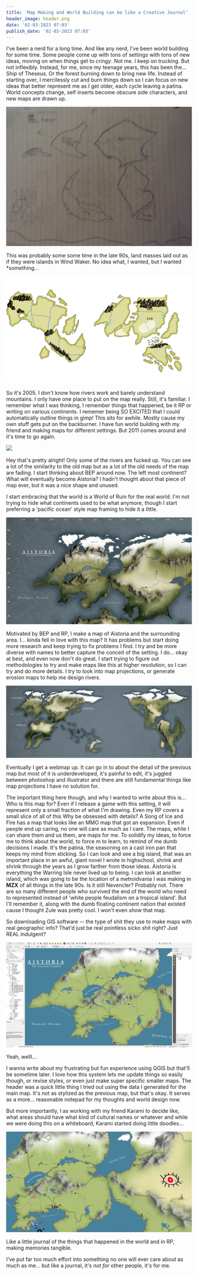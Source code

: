 ```yaml
---
title: 'Map Making and World Building can be like a Creative Journal'
header_image: header.png
date: '02-03-2023 07:03'
publish_date: '02-03-2023 07:03'
---
```


I've been a nerd for a long time. And like any nerd, I've been world building for some time. Some people come up with tons of settings with tons of new ideas, moving on when things get to *cringy*. Not me. I keep on trucking. But not inflexibly. Instead, for me, since my teenage years, this has been the... Ship of Theseus. Or the forest burning down to bring new life. Instead of starting over, I mercilessly cut and burn things down so I can focus on new ideas that better represent me as I get older, each cycle leaving a patina. World concepts change, self inserts become obscure side characters, and new maps are drawn up.

![](oldestmap.jpg)

This was probably some some time in the late 90s, land masses laid out as if they were islands in Wind Waker. No idea what, I wanted, but I wanted *something...

![](map2005.gif)

So it's 2005. I don't know how rivers work and barely understand mountains. I only have one place to put on the map really. Still, it's familiar. I remember what I was thinking, I remember things that happened, be it RP or writing on various continents. I rememer being SO EXCITED that I could automatically outline things in gimp! This sits for awhile. Mostly cause my own stuff gets put on the backburner. I have fun world building with my friend and making maps for different settings. But 2011 comes around and it's time to go again.

![](https://staging.cohostcdn.org/attachment/f10cda74-903f-479f-941d-4ae4764c2890/earlymap4.png)

Hey that's pretty alright! Only some of the rivers are fucked up. You can see a lot of the similarity to the old map  but as a lot of the old needs of the map are fading. I start thinking about BEP around now. The left most continent? What will eventually become Aistoria? I hadn't thought about that piece of map ever, but it was a nice shape and unused.

I start embracing that the world is a World of Ruin for the real world. I'm not trying to hide what continents used to be what anymore, though I start preferring a 'pacific ocean' style map framing to hide it a little.

![](BERPmap(2015).jpg)

Motivated by BEP and RP, I make a map of Aistoria and the surrounding area. I... kinda fell in love with this map? It has problems but start doing more research and keep trying to fix problems I find. I try and be more diverse with names to better capture the conceit of the setting. I do... okay at best, and even now don't do great. I start trying to figure out methodologies to try and make maps like this at higher resolution, so I can try and do more details. I try to look into map projections, or generate erosion maps to help me design rivers.

![](2015mapfar.png)

Eventually I get a webmap up. It can go in to about the detail of the previous map but most of it is underdeveloped, it's painful to edit, it's juggled between photoshop and illustrator and there are still fundamental things like map projections I have no solution for.

The important thing here though, and why I wanted to write about this is... Who is this map for? Even if I release a game with this setting, it will represent only a small fraction of what I'm drawing. Even my RP covers a small slice of all of this Why be obsessed with details? A Song of Ice and Fire has a map that looks like an MMO map that got an expansion. Even if people end up caring, no one will care as much as I care. The maps, while I can share them and us them, are maps for me. To solidify my ideas, to force me to think about the world, to force m to learn, to remind of me dumb decisions I made. It's the patina, the seasoning on a cast iron pan that keeps my mind from sticking. So I can look and see a big island, that was an important place in an awful, giant novel I wrote in highschool, shrink and shrink through the years as I grow farther from those ideas. Aistoria is everything the Warring Isle never lived up to being. I can look at another island, which was going to be the location of a metroidvania I was making in **MZX** of all things in the late 90s. Is it still Nevencler? Probably not. There are so many different people who survived the end of the world who need to represented instead of 'white people feudalism on a tropical island'. But I'll remember it, along with the dumb floating continent nation that existed cause I thought Zule was pretty cool. I won't even *show* that map.

So downloading GIS software -- the type of shit they use to make maps with real geographic info? That'd just be real pointless sicko shit right? Just REAL indulgent? 

![](qgis.png)

Yeah, welll...

I wanna write about my frustrating but fun experience using QGIS but that'll be sometime later. I love how this system lets me update things so easily though, or revise styles, or even just make super specific smaller maps. The header was a quick little thing I tried out using the data I generated for the main map. It's not as stylized as the previous map, but that's okay. It serves as a more... reasonable notepad for my thoughts and world design now.

But more importantly, I as working with my friend Karami to decide like, what areas should have what kind of cultural names or whatever and while we were doing this on a whiteboard, Karami started doing little doodles...

![](doodles.png)

Like a little journal of the things that happened in the world and in RP, making memories tangible.

I've put far too much effort into something no one will ever care about as much as me... but like a journal, it's *not for* other people, it's for me.